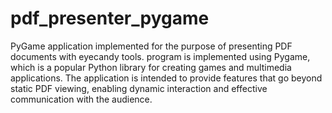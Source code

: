 # pdf_presenter_pygame
PyGame application implemented for the purpose of presenting PDF documents with eyecandy tools. program is implemented using Pygame, which is a popular Python library for creating games and multimedia applications. The application is intended to provide features that go beyond static PDF viewing, enabling dynamic interaction and effective communication with the audience.


